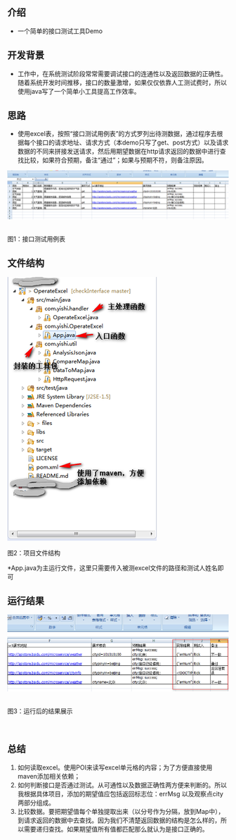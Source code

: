 ## 介绍
 * 一个简单的接口测试工具Demo

## 开发背景
 * 工作中，在系统测试阶段常常需要调试接口的连通性以及返回数据的正确性。随着系统开发时间推移，接口的数量激增，如果仅仅依靠人工测试费时，所以使用java写了一个简单小工具提高工作效率。
## 思路
 * 使用excel表，按照“接口测试用例表”的方式罗列出待测数据，通过程序去根据每个接口的请求地址、请求方式（本demo只写了get、post方式）以及请求数据的不同来拼接发送请求，然后用期望数据在http请求返回的数据中进行查找比较，如果符合预期，备注“通过”；如果与预期不符，则备注原因。


![Image text](https://raw.githubusercontent.com/ericyishi/img-folder/master/checkInterface01.png)
                                    <p>图1：接口测试用例表</p>
                                    
 ## 文件结构 
 ![Image text](https://raw.githubusercontent.com/ericyishi/img-folder/master/checkInterface02.png)
                                    <p>图2：项目文件结构</p>

*App.java为主运行文件，这里只需要传入被测excel文件的路径和测试人姓名即可

## 运行结果
 ![Image text](https://raw.githubusercontent.com/ericyishi/img-folder/master/checkInterface03.png)
                                    <p>图3：运行后的结果展示</p>
                                    
## 总结 
1. 如何读取excel。使用POI来读写excel单元格的内容；为了方便直接使用maven添加相关依赖；
2. 如何判断接口是否通过测试。从可通性以及数据正确性两方便来判断的。所以我根据具体项目，添加的期望值应包括返回标志位：errMsg 以及观察点city两部分组成。
3. 比较数据。要把期望值每个单独提取出来（以分号作为分隔，放到Map中），到请求返回的数据中去查找。因为我们不清楚返回数据的结构是怎么样的，所以需要递归查找。如果期望值所有值都匹配那么就认为是接口正确的。

 


